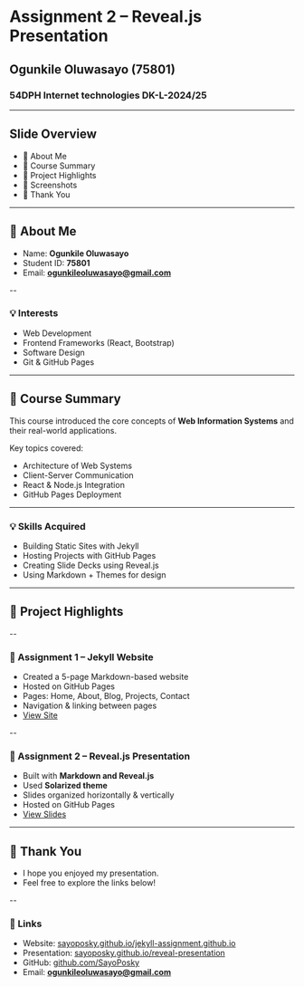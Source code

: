 # Assignment 2 – Reveal.js Presentation  
## Ogunkile Oluwasayo (75801)
### 54DPH Internet technologies DK-L-2024/25

---

## Slide Overview  

- 👤 About Me  
- 🎯 Course Summary  
- 💼 Project Highlights  
- 📸 Screenshots  
- 🙏 Thank You  

---

## 👤 About Me  

- Name: **Ogunkile Oluwasayo**  
- Student ID: **75801** 
- Email: **ogunkileoluwasayo@gmail.com**  

--  
### 💡 Interests  
- Web Development  
- Frontend Frameworks (React, Bootstrap)  
- Software Design  
- Git & GitHub Pages  

---

## 🎯 Course Summary  

This course introduced the core concepts of **Web Information Systems** and their real-world applications.

Key topics covered:

- Architecture of Web Systems  
- Client-Server Communication  
- React & Node.js Integration  
- GitHub Pages Deployment  

---  

### 💡 Skills Acquired  

- Building Static Sites with Jekyll  
- Hosting Projects with GitHub Pages  
- Creating Slide Decks using Reveal.js  
- Using Markdown + Themes for design  

---

## 💼 Project Highlights  

--  

### 📘 Assignment 1 – Jekyll Website  

- Created a 5-page Markdown-based website  
- Hosted on GitHub Pages  
- Pages: Home, About, Blog, Projects, Contact  
- Navigation & linking between pages  
- [View Site](https://sayoposky.github.io/jekyll-assignment.github.io/)

--  

### 🎤 Assignment 2 – Reveal.js Presentation  

- Built with **Markdown and Reveal.js**  
- Used **Solarized theme**  
- Slides organized horizontally & vertically  
- Hosted on GitHub Pages  
- [View Slides](https://sayoposky.github.io/reveal-presentation)

---

## 🙏 Thank You  

- I hope you enjoyed my presentation.  
- Feel free to explore the links below!  

--

### 🔗 Links  
- Website: [sayoposky.github.io/jekyll-assignment.github.io](https://sayoposky.github.io/jekyll-assignment.github.io)  
- Presentation: [sayoposky.github.io/reveal-presentation](https://sayoposky.github.io/reveal-presentation)  
- GitHub: [github.com/SayoPosky](https://github.com/SayoPosky)  
- Email: **ogunkileoluwasayo@gmail.com**

